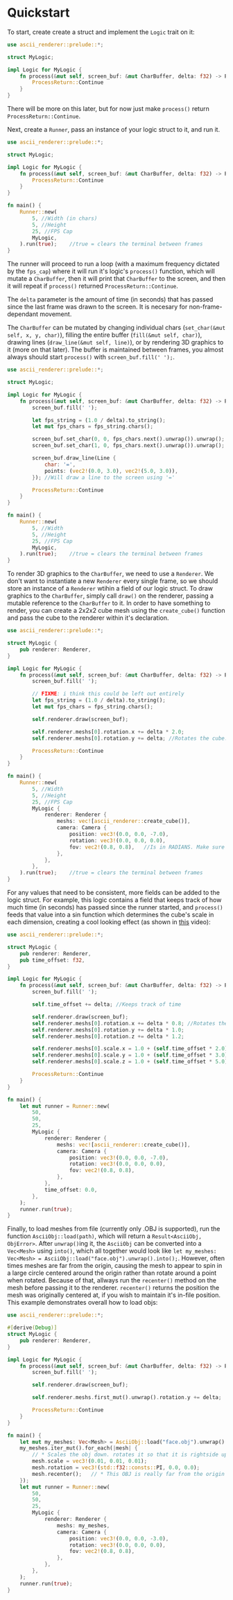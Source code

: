 # Quickstart

To start, create create a struct and implement the `Logic` trait on it:

```rust
use ascii_renderer::prelude::*;

struct MyLogic;

impl Logic for MyLogic {
    fn process(&mut self, screen_buf: &mut CharBuffer, delta: f32) -> ProcessReturn {
        ProcessReturn::Continue
    }
}
```

There will be more on this later, but for now just make `process()` return `ProcessReturn::Continue`.

Next, create a `Runner`, pass an instance of your logic struct to it, and run it.

```rust
use ascii_renderer::prelude::*;

struct MyLogic;

impl Logic for MyLogic {
    fn process(&mut self, screen_buf: &mut CharBuffer, delta: f32) -> ProcessReturn {
        ProcessReturn::Continue
    }
}

fn main() {
    Runner::new(
        5, //Width (in chars)
        5, //Height
        25, //FPS Cap
        MyLogic,
    ).run(true);    //true = clears the terminal between frames
}
```

The runner will proceed to run a loop (with a maximum frequency dictated by the `fps_cap`) where it will run it's logic's `process()` function, which will mutate a `CharBuffer`, then it will print that `CharBuffer` to the screen, and then it will repeat if `process()` returned `ProcessReturn::Continue`.

The `delta` parameter is the amount of time (in seconds) that has passed since the last frame was drawn to the screen. It is necesary for non-frame-dependant movement.

The `CharBuffer` can be mutated by changing individual chars (`set_char(&mut self, x, y, char)`), filling the entire buffer (`fill(&mut self, char)`), drawing lines (`draw_line(&mut self, line)`), or by rendering 3D graphics to it (more on that later). The buffer is maintained between frames, you almost always should start `process()` with `screen_buf.fill(' ');`.

```rust
use ascii_renderer::prelude::*;

struct MyLogic;

impl Logic for MyLogic {
    fn process(&mut self, screen_buf: &mut CharBuffer, delta: f32) -> ProcessReturn {
        screen_buf.fill(' ');

        let fps_string = (1.0 / delta).to_string();
        let mut fps_chars = fps_string.chars();

        screen_buf.set_char(0, 0, fps_chars.next().unwrap()).unwrap(); //Will write the fps to the screen
        screen_buf.set_char(1, 0, fps_chars.next().unwrap()).unwrap();

        screen_buf.draw_line(Line {
            char: '=',
            points: (vec2!(0.0, 3.0), vec2!(5.0, 3.0)),
        }); //Will draw a line to the screen using '='

        ProcessReturn::Continue
    }
}

fn main() {
    Runner::new(
        5, //Width
        5, //Height
        25, //FPS Cap
        MyLogic,
    ).run(true);    //true = clears the terminal between frames
}
```

To render 3D graphics to the `CharBuffer`, we need to use a `Renderer`. We don't want to instantiate a new `Renderer` every single frame, so we should store an instance of a `Renderer` wtihin a field of our logic struct. To draw graphics to the `CharBuffer`, simply call `draw()` on the renderer, passing a mutable reference to the `CharBuffer` to it. In order to have something to render, you can create a 2x2x2 cube mesh using the `create_cube()` function and pass the cube to the renderer within it's declaration.

```rust
use ascii_renderer::prelude::*;

struct MyLogic {
    pub renderer: Renderer,
}

impl Logic for MyLogic {
    fn process(&mut self, screen_buf: &mut CharBuffer, delta: f32) -> ProcessReturn {
        screen_buf.fill(' ');

        // FIXME: i think this could be left out entirely
        let fps_string = (1.0 / delta).to_string();
        let mut fps_chars = fps_string.chars();

        self.renderer.draw(screen_buf);

        self.renderer.meshs[0].rotation.x += delta * 2.0;
        self.renderer.meshs[0].rotation.y += delta; //Rotates the cube. Because it's just a wireframe model, if there isn't any movement it won't look 3D.

        ProcessReturn::Continue
    }
}

fn main() {
    Runner::new(
        5, //Width
        5, //Height
        25, //FPS Cap
        MyLogic {
            renderer: Renderer {
                meshs: vec![ascii_renderer::create_cube()],
                camera: Camera {
                    position: vec3!(0.0, 0.0, -7.0),
                    rotation: vec3!(0.0, 0.0, 0.0),
                    fov: vec2!(0.8, 0.8),   //Is in RADIANS. Make sure this is proportional to the dimensions of the CharBuffer, otherwise there will be stretching.
                },
            },
        },
    ).run(true);    //true = clears the terminal between frames
}
```

For any values that need to be consistent, more fields can be added to the logic struct. For example, this logic contains a field that keeps track of how much time (in seconds) has passed since the runner started, and `process()` feeds that value into a sin function which determines the cube's scale in each dimension, creating a cool looking effect (as shown in [this](https://youtu.be/faViJzniUQA) video):

```rust
use ascii_renderer::prelude::*;

struct MyLogic {
    pub renderer: Renderer,
    pub time_offset: f32,
}

impl Logic for MyLogic {
    fn process(&mut self, screen_buf: &mut CharBuffer, delta: f32) -> ProcessReturn {
        screen_buf.fill(' ');

        self.time_offset += delta; //Keeps track of time

        self.renderer.draw(screen_buf);
        self.renderer.meshs[0].rotation.x += delta * 0.8; //Rotates the cube
        self.renderer.meshs[0].rotation.y += delta * 1.0;
        self.renderer.meshs[0].rotation.z += delta * 1.2;

        self.renderer.meshs[0].scale.x = 1.0 + (self.time_offset * 2.0).sin() * 0.5; //Scales the cube according to sin(time)
        self.renderer.meshs[0].scale.y = 1.0 + (self.time_offset * 3.0).sin() * 0.5;
        self.renderer.meshs[0].scale.z = 1.0 + (self.time_offset * 5.0).sin() * 0.5;

        ProcessReturn::Continue
    }
}

fn main() {
    let mut runner = Runner::new(
        50,
        50,
        25,
        MyLogic {
            renderer: Renderer {
                meshs: vec![ascii_renderer::create_cube()],
                camera: Camera {
                    position: vec3!(0.0, 0.0, -7.0),
                    rotation: vec3!(0.0, 0.0, 0.0),
                    fov: vec2!(0.8, 0.8),
                },
            },
            time_offset: 0.0,
        },
    );
    runner.run(true);
}
```

Finally, to load meshes from file (currently only .OBJ is supported), run the function `AsciiObj::load(path)`, which will return a `Result<AsciiObj, ObjError>`. After `unwrap()`ing it, the `AsciiObj` can be converted into a `Vec<Mesh>` using `into()`, which all together would look like `let my_meshes: Vec<Mesh> = AsciiObj::load("face.obj").unwrap().into();`. However, often times meshes are far from the origin, causing the mesh to appear to spin in a large circle centered around the origin rather than rotate around a point when rotated. Because of that, allways run the `recenter()` method on the mesh before passing it to the renderer. `recenter()` returns the position the mesh was originally centered at, if you wish to maintain it's in-file position. This example demonstrates overall how to load objs:

```rust
use ascii_renderer::prelude::*;

#[derive(Debug)]
struct MyLogic {
    pub renderer: Renderer,
}

impl Logic for MyLogic {
    fn process(&mut self, screen_buf: &mut CharBuffer, delta: f32) -> ProcessReturn {
        screen_buf.fill(' ');

        self.renderer.draw(screen_buf);

        self.renderer.meshs.first_mut().unwrap().rotation.y += delta;

        ProcessReturn::Continue
    }
}

fn main() {
    let mut my_meshes: Vec<Mesh> = AsciiObj::load("face.obj").unwrap().into();
    my_meshes.iter_mut().for_each(|mesh| {
        // * Scales the obj down. rotates it so that it is rightside up, and recenters it.
        mesh.scale = vec3!(0.01, 0.01, 0.01);
        mesh.rotation = vec3!(std::f32::consts::PI, 0.0, 0.0);
        mesh.recenter();   // * This OBJ is really far from the origin for some reason, so if it is not recentered it 
    });
    let mut runner = Runner::new(
        50,
        50,
        25,
        MyLogic {
            renderer: Renderer {
                meshs: my_meshes,
                camera: Camera {
                    position: vec3!(0.0, 0.0, -3.0),
                    rotation: vec3!(0.0, 0.0, 0.0),
                    fov: vec2!(0.8, 0.8),
                },
            },
        },
    );
    runner.run(true);
}
```
